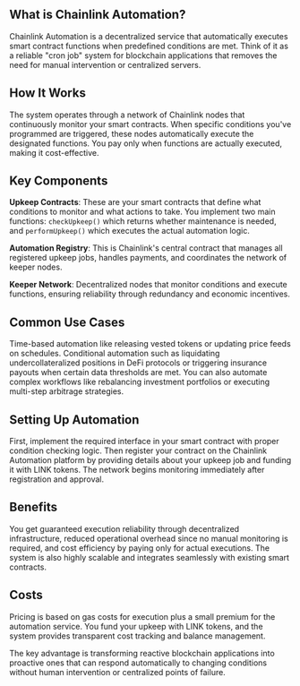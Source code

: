 
## What is Chainlink Automation?

Chainlink Automation is a decentralized service that automatically executes smart contract functions when predefined conditions are met. Think of it as a reliable "cron job" system for blockchain applications that removes the need for manual intervention or centralized servers.

## How It Works

The system operates through a network of Chainlink nodes that continuously monitor your smart contracts. When specific conditions you've programmed are triggered, these nodes automatically execute the designated functions. You pay only when functions are actually executed, making it cost-effective.

## Key Components

**Upkeep Contracts**: These are your smart contracts that define what conditions to monitor and what actions to take. You implement two main functions: `checkUpkeep()` which returns whether maintenance is needed, and `performUpkeep()` which executes the actual automation logic.

**Automation Registry**: This is Chainlink's central contract that manages all registered upkeep jobs, handles payments, and coordinates the network of keeper nodes.

**Keeper Network**: Decentralized nodes that monitor conditions and execute functions, ensuring reliability through redundancy and economic incentives.

## Common Use Cases

Time-based automation like releasing vested tokens or updating price feeds on schedules. Conditional automation such as liquidating undercollateralized positions in DeFi protocols or triggering insurance payouts when certain data thresholds are met. You can also automate complex workflows like rebalancing investment portfolios or executing multi-step arbitrage strategies.

## Setting Up Automation

First, implement the required interface in your smart contract with proper condition checking logic. Then register your contract on the Chainlink Automation platform by providing details about your upkeep job and funding it with LINK tokens. The network begins monitoring immediately after registration and approval.

## Benefits

You get guaranteed execution reliability through decentralized infrastructure, reduced operational overhead since no manual monitoring is required, and cost efficiency by paying only for actual executions. The system is also highly scalable and integrates seamlessly with existing smart contracts.

## Costs

Pricing is based on gas costs for execution plus a small premium for the automation service. You fund your upkeep with LINK tokens, and the system provides transparent cost tracking and balance management.

The key advantage is transforming reactive blockchain applications into proactive ones that can respond automatically to changing conditions without human intervention or centralized points of failure.